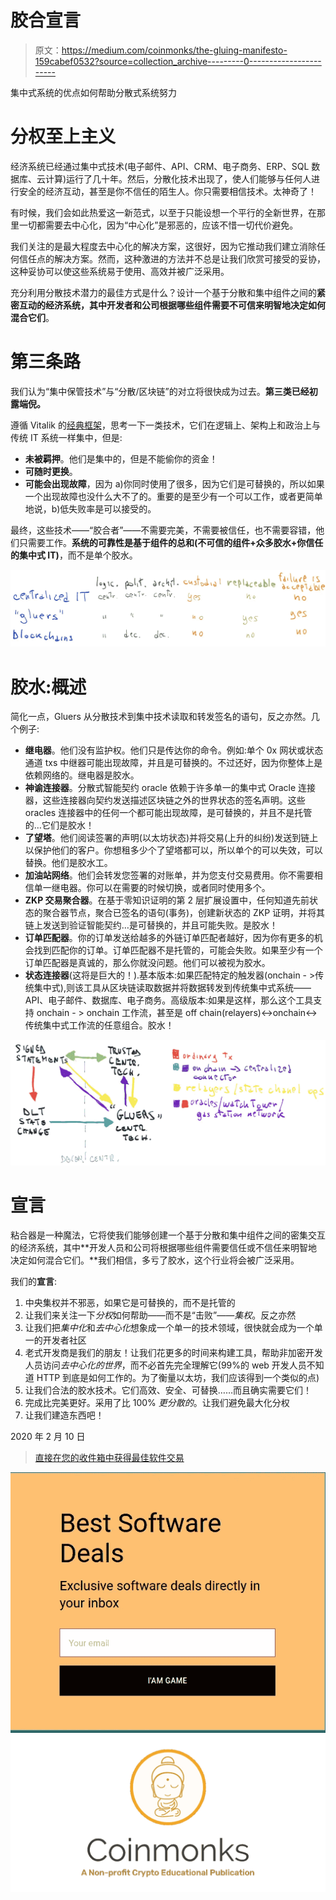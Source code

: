 # 胶合宣言

> 原文：<https://medium.com/coinmonks/the-gluing-manifesto-159cabef0532?source=collection_archive---------0----------------------->

集中式系统的优点如何帮助分散式系统努力

# 分权至上主义

经济系统已经通过集中式技术(电子邮件、API、CRM、电子商务、ERP、SQL 数据库、云计算)运行了几十年。然后，分散化技术出现了，使人们能够与任何人进行安全的经济互动，甚至是你不信任的陌生人。你只需要相信技术。太神奇了！

有时候，我们会如此热爱这一新范式，以至于只能设想一个平行的全新世界，在那里一切都需要去中心化，因为“中心化”是邪恶的，应该不惜一切代价避免。

我们关注的是最大程度去中心化的解决方案，这很好，因为它推动我们建立消除任何信任点的解决方案。然而，这种激进的方法并不总是让我们欣赏可接受的妥协，这种妥协可以使这些系统易于使用、高效并被广泛采用。

充分利用分散技术潜力的最佳方式是什么？设计一个基于分散和集中组件之间的**紧密互动的经济系统，其中开发者和公司根据哪些组件需要不可信来明智地决定如何混合它们**。

# 第三条路

我们认为“集中保管技术”与“分散/区块链”的对立将很快成为过去。**第三类已经初露端倪。**

遵循 Vitalik 的[经典框架](/@VitalikButerin/the-meaning-of-decentralization-a0c92b76a274)，思考一下一类技术，它们在逻辑上、架构上和政治上与传统 IT 系统一样集中，但是:

*   **未被羁押**。他们是集中的，但是不能偷你的资金！
*   **可随时更换**。
*   **可能会出现故障**，因为 a)你同时使用了很多，因为它们是可替换的，所以如果一个出现故障也没什么大不了的。重要的是至少有一个可以工作，或者更简单地说，b)低失败率是可以接受的。

最终，这些技术——“胶合者”——不需要完美，不需要被信任，也不需要容错，他们只需要工作。**系统的可靠性是基于组件的总和(不可信的组件+众多胶水+你信任的集中式 IT)**，而不是单个胶水。

![](img/3147639805410ca9f09cf3255ae8b1fb.png)

# 胶水:概述

简化一点，Gluers 从分散技术到集中技术读取和转发签名的语句，反之亦然。几个例子:

*   **继电器**。他们没有监护权。他们只是传达你的命令。例如:单个 0x 网状或状态通道 txs 中继器可能出现故障，并且是可替换的。不过还好，因为你整体上是依赖网络的。继电器是胶水。
*   **神谕连接器**。分散式智能契约 oracle 依赖于许多单一的集中式 Oracle 连接器，这些连接器向契约发送描述区块链之外的世界状态的签名声明。这些 oracles 连接器中的任何一个都可能出现故障，是可替换的，并且不是托管的…它们是胶水！
*   **了望塔**。他们阅读签署的声明(以太坊状态)并将交易(上升的纠纷)发送到链上以保护他们的客户。你想租多少个了望塔都可以，所以单个的可以失效，可以替换。他们是胶水工。
*   **加油站网络**。他们会转发您签署的对账单，并为您支付交易费用。你不需要相信单一继电器。你可以在需要的时候切换，或者同时使用多个。
*   **ZKP 交易聚合器**。在基于零知识证明的第 2 层扩展设置中，任何知道先前状态的聚合器节点，聚合已签名的语句(事务)，创建新状态的 ZKP 证明，并将其链上发送到验证智能契约…是可替换的，并且可能失败。是胶水！
*   **订单匹配器**。你的订单发送给越多的外链订单匹配者越好，因为你有更多的机会找到匹配你的订单。订单匹配器不是托管的，可能会失败。如果至少有一个订单匹配器是真诚的，那么你就没问题。他们可以被视为胶水。
*   **状态连接器**(这将是巨大的！).基本版本:如果匹配特定的触发器(onchain - >传统集中式),则该工具从区块链读取数据并将数据转发到传统集中式系统——API、电子邮件、数据库、电子商务。高级版本:如果是这样，那么这个工具支持 onchain - > onchain 工作流，甚至是 off chain(relayers)<->onchain<->传统集中式工作流的任意组合。胶水！

![](img/5c7d98bb57697e436d094e611e00f2cb.png)

# 宣言

粘合器是一种魔法，它将使我们能够创建一个基于分散和集中组件之间的密集交互的经济系统，其中**开发人员和公司将根据哪些组件需要信任或不信任来明智地决定如何混合它们。**我们相信，多亏了胶水，这个行业将会被广泛采用。

我们的**宣言**:

1.  中央集权并不邪恶，如果它是可替换的，而不是托管的
2.  让我们来关注一下*分权*如何帮助——而不是“击败”——*集权*。反之亦然
3.  让我们把*集中化*和*去中心化*想象成一个单一的技术领域，很快就会成为一个单一的开发者社区
4.  老式开发商是我们的朋友！让我们花更多的时间来构建工具，帮助非加密开发人员访问*去中心化的世界*，而不必首先完全理解它(99%的 web 开发人员不知道 HTTP 到底是如何工作的。为了衡量以太坊，我们应该得到一个类似的点)
5.  让我们合法的胶水技术。它们高效、安全、可替换……而且确实需要它们！
6.  完成比完美更好。采用了比 100% *更分散的*。让我们避免最大化分权
7.  让我们建造东西吧！

2020 年 2 月 10 日

> [直接在您的收件箱中获得最佳软件交易](https://coincodecap.com/?utm_source=coinmonks)

[![](img/7c0b3dfdcbfea594cc0ae7d4f9bf6fcb.png)](https://coincodecap.com/?utm_source=coinmonks)[![](img/e9dbce386c4f90837b5db529a4c87766.png)](https://coincodecap.com)